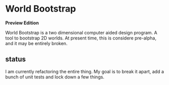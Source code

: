 # World Bootstrap

**Preview Edition**

World Bootstrap is a two dimensional computer aided design program.
A tool to bootstrap 2D worlds. At present time, this is considere pre-alpha, and it may be entirely broken.


status
------

I am currently refactoring the entire thing. My goal is to break it apart, add a bunch of unit tests and lock down a few things.
